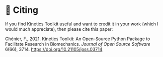 # 📄 Citing

If you find Kinetics Toolkit useful and want to credit it in your work (which I would much appreciate), then please cite this paper:

Chénier, F., 2021. Kinetics Toolkit: An Open-Source Python Package to Facilitate Research in Biomechanics.
*Journal of Open Source Software* 6(66), 3714. https://doi.org/10.21105/joss.03714
